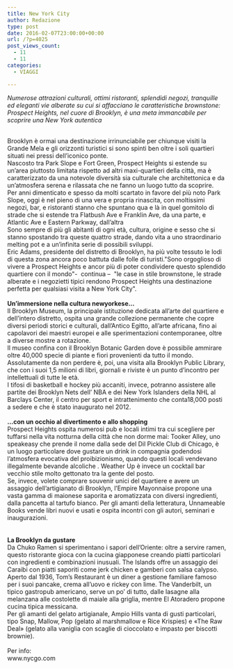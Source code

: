 ```yaml
---
title: New York City
author: Redazione
type: post
date: 2016-02-07T23:00:00+00:00
url: /?p=4025
post_views_count:
  - 11
  - 11
categories:
  - VIAGGI

---
```

_Numerose attrazioni culturali, ottimi ristoranti, splendidi negozi, tranquille ed eleganti vie alberate su cui si affacciano le caratteristiche brownstone: Prospect Heights, nel cuore di Brooklyn, &egrave; una meta immancabile per scoprire una New York autentica_

<div>
  &nbsp;
</div>

<div>
  Brooklyn &egrave; ormai una destinazione irrinunciabile per chiunque visiti la Grande Mela e gli orizzonti turistici si sono spinti ben oltre i soli quartieri situati nei pressi dell&#8217;iconico ponte.
</div>

<div>
  Nascosto tra Park Slope e Fort Green, Prospect Heights si estende su un&#8217;area piuttosto limitata rispetto ad altri maxi-quartieri della citt&agrave;, ma &egrave; caratterizzato da una notevole diversit&agrave; sia culturale che architettonica e da un&#8217;atmosfera serena e rilassata che ne fanno un luogo tutto da scoprire.
</div>

<div>
  Per anni dimenticato e spesso da molti scartato in favore del pi&ugrave; noto Park Slope, oggi &egrave; nel pieno di una vera e propria rinascita, con moltissimi negozi, bar, e ristoranti stanno che spuntano qua e l&agrave; in quel gomitolo di strade che si estende tra Flatbush Ave e Franklin Ave, da una parte, e Atlantic Ave e Eastern Parkway, dall&rsquo;altra
</div>

<div>
  Sono sempre di pi&ugrave; gli abitanti di ogni et&agrave;, cultura, origine e sesso che si stanno spostando tra queste quattro strade, dando vita a uno straordinario melting pot e a un&#8217;infinita serie di possibili sviluppi.
</div>

<div>
  Eric Adams, presidente del distretto di Brooklyn, ha pi&ugrave; volte tessuto le lodi di questa zona ancora poco battuta dalle folle di turisti."Sono orgoglioso di vivere a Prospect Heights e ancor pi&ugrave; di poter condividere questo splendido quartiere con il mondo"- &nbsp;continua &#8211; &nbsp;"le case in stile brownstone, le strade alberate e i negozietti tipici rendono Prospect Heights una destinazione perfetta per qualsiasi visita a New York City".&nbsp;
</div>

<div>
  &nbsp;
</div>

<div>
  <strong>Un&#8217;immersione nella cultura newyorkese&#8230;</strong>
</div>

<div>
  Il Brooklyn Museum, la principale istituzione dedicata all&rsquo;arte del quartiere e dell&rsquo;intero distretto, ospita una grande collezione permanente che copre diversi periodi storici e culturali, dall&rsquo;Antico Egitto, all&rsquo;arte africana, fino ai capolavori dei maestri europei e alle sperimentazioni contemporanee, oltre a diverse mostre a rotazione.&nbsp;
</div>

<div>
  Il museo confina con il Brooklyn Botanic Garden dove &egrave; possibile ammirare oltre 40,000 specie di piante e fiori provenienti da tutto il mondo. Assolutamente da non perdere &egrave;, poi, una visita alla Brooklyn Public Library, che con i suoi 1,5 milioni di libri, giornali e riviste &egrave; un punto d&rsquo;incontro per intellettuali di tutte le et&agrave;.&nbsp;
</div>

<div>
  I tifosi di basketball e hockey pi&ugrave; accaniti, invece, potranno assistere alle partite dei Brooklyn Nets dell&rsquo; NBA e dei New York Islanders della NHL al Barclays Center, il centro per sport e intrattenimento che conta18,000 posti a sedere e che &egrave; stato inaugurato nel 2012.&nbsp;
</div>

<div>
  &nbsp;
</div>

<div>
  <strong>&#8230;con un occhio al divertimento e allo shopping</strong>
</div>

<div>
  Prospect Heights ospita numerosi pub e locali intimi tra cui scegliere per tuffarsi nella vita notturna della citt&agrave; che non dorme mai: Tooker Alley, uno speakeasy che prende il nome dalla sede del Dil Pickle Club di Chicago, &egrave; un luogo particolare dove gustare un drink in compagnia godendosi l&#8217;atmosfera evocativa del proibizionismo, quando questi locali vendevano illegalmente bevande alcoliche . Weather Up &egrave; invece un cocktail bar vecchio stile molto gettonato tra la gente del posto.
</div>

<div>
  Se, invece, volete comprare souvenir unici del quartiere e avere un assaggio dell&rsquo;artigianato di Brooklyn, l&#8217;Empire Mayonnaise propone una vasta gamma di maionese saporita e aromatizzata con diversi ingredienti, dalla pancetta al tartufo bianco. Per gli amanti della letteratura, Unnameable Books vende libri nuovi e usati e ospita incontri con gli autori, seminari e inaugurazioni.&nbsp;
</div>

<div>
  &nbsp;
</div>

<div>
  &nbsp;
</div>

<div>
  <strong>La Brooklyn da gustare</strong>
</div>

<div>
  Da Chuko Ramen si sperimentano i sapori dell&rsquo;Oriente: oltre a servire ramen, questo ristorante gioca con la cucina giapponese creando piatti particolari con ingredienti e combinazioni inusuali. The Islands offre un assaggio dei Caraibi con piatti saporiti come jerk chicken e gamberi con salsa calypso.&nbsp;
</div>

<div>
  Aperto dal 1936, Tom&rsquo;s Restaurant &egrave; un diner a gestione familiare famoso per i suoi pancake, crema all&rsquo;uovo e rickey con lime. The Vanderbilt, un tipico gastropub americano, serve un po&rsquo; di tutto, dalle lasagne alla melanzana alle costolette di maiale alla griglia, mentre El Atoradero propone cucina tipica messicana.&nbsp;
</div>

<div>
  Per gli amanti del gelato artigianale, Ampio Hills vanta di gusti particolari, tipo Snap, Mallow, Pop (gelato al marshmallow e Rice Krispies) e &laquo;The Raw Deal&raquo; (gelato alla vaniglia con scaglie di cioccolato e impasto per biscotti brownie).&nbsp;
</div>

<div>
  &nbsp;
</div>

<div>
  Per info:
</div>

<div>
  www.nycgo.com&nbsp;
</div>